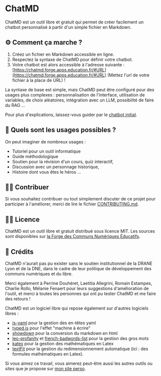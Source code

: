 # ChatMD

ChatMD est un outil libre et gratuit qui permet de créer facilement un chatbot personnalisé à partir d'un simple fichier en Markdown.

## ⚙️ Comment ça marche ?

1. Créez un fichier en Markdown accessible en ligne.
2. Respectez la syntaxe de ChatMD pour définir votre chatbot.
3. Votre chatbot est alors accessible à l'adresse suivante : [https://chatmd.forge.apps.education.fr/#URL](https://chatmd.forge.apps.education.fr/#URL) (Mettez l'url de votre fichier à la place de URL) !

La syntaxe de base est simple, mais ChatMD peut être configuré pour des usages plus complexes : personnalisation de l'interface, utilisation de variables, de choix aléatoires, intégration avec un LLM, possibilité de faire du RAG …

Pour plus d'explications, laissez-vous guider par le [chatbot initial](https://chatmd.forge.apps.education.fr/).

## 🎯 Quels sont les usages possibles ?

On peut imaginer de nombreux usages :
- Tutoriel pour un outil informatique
- Guide méthodologique
- Soutien pour la révision d'un cours, quiz interactif,
- Discussion avec un personnage historique,
- Histoire dont vous êtes le héros …

## 🙋‍♀️ Contribuer

Si vous souhaitez contribuer ou tout simplement discuter de ce projet pour participer à l'améliorer, merci de lire le fichier [CONTRIBUTING.md](https://forge.apps.education.fr/chatMD/chatMD.forge.apps.education.fr/-/blob/main/CONTRIBUTING.md?ref_type=heads).

## 👩‍⚖️ Licence

ChatMD est un outil libre et gratuit distribué sous licence MIT. Les sources sont disponibles sur [la Forge des Communs Numériques Éducatifs](https://forge.apps.education.fr/chatMD/chatMD.forge.apps.education.fr).

## 🙏 Crédits

ChatMD n'aurait pas pu exister sans le soutien institutionnel de la DRANE Lyon et de la DNE, dans le cadre de leur politique de développement des communs numériques et du libre.

Merci également à Perrine Douhéret, Laetitia Allegrini, Romain Estampes, Charlie Rollo, Mélanie Fenaert pour leurs suggestions d'amélioration de l'outil, et merci à toutes les personnes qui ont pu tester ChatMD et me faire des retours !

ChatMD est un logiciel libre qui repose également sur d'autres logiciels libres :
- [js-yaml](https://github.com/nodeca/js-yaml) pour la gestion des en-têtes yaml
- [typed.js](https://github.com/mattboldt/typed.js) pour l'effet "machine à écrire"
- [showdown](https://github.com/showdownjs/showdown) pour la conversion du markdown en html
- [leo-profanity](https://github.com/jojoee/leo-profanity) et [french-badwords-list](https://github.com/darwiin/french-badwords-list/) pour la gestion des gros mots
- [katex](https://katex.org/) pour la gestion des mathématiques en Latex
- [textFit](https://github.com/STRML/textFit) pour la gestion du redimensionnement automatique (ici : des formules mathématiques en Latex).

Si vous aimez ce travail, vous aimerez peut-être aussi les autres outils ou sites que je propose sur [mon site perso](https://eyssette.forge.apps.education.fr).